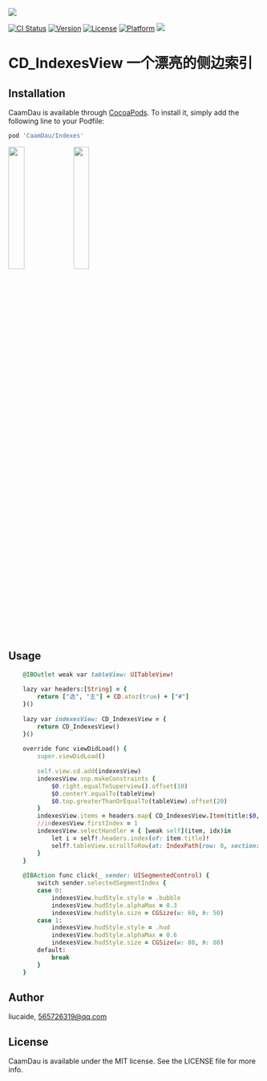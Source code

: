 <p>
  <img src="https://github.com/liucaide/Images/blob/master/CaamDau/caamdau.png" align=centre />
</p>

[![CI Status](https://img.shields.io/travis/CaamDau/Indexes.svg?style=flat)](https://travis-ci.org/CaamDau/Indexes)
[![Version](https://img.shields.io/cocoapods/v/CaamDauIndexes.svg?style=flat)](https://cocoapods.org/pods/CaamDauIndexes)
[![License](https://img.shields.io/cocoapods/l/CaamDauIndexes.svg?style=flat)](https://cocoapods.org/pods/CaamDauIndexes)
[![Platform](https://img.shields.io/cocoapods/p/CaamDauIndexes.svg?style=flat)](https://cocoapods.org/pods/CaamDauIndexes)
[![](https://img.shields.io/badge/Swift-4.0~5.0-orange.svg?style=flat)](https://cocoapods.org/pods/CaamDauIndexes)

# CD_IndexesView 一个漂亮的侧边索引

## Installation

CaamDau is available through [CocoaPods](https://cocoapods.org). To install
it, simply add the following line to your Podfile:

```ruby
pod 'CaamDau/Indexes'
```
<p>
  <img src="https://github.com/liucaide/Images/blob/master/CD/indexes0.gif" width="25%" />
  <img src="https://github.com/liucaide/Images/blob/master/CD/indexes1.gif" width="25%" />
</p>

## Usage
```ruby
    @IBOutlet weak var tableView: UITableView!
    
    lazy var headers:[String] = {
        return ["选", "主"] + CD.atoz(true) + ["#"]
    }()
    
    lazy var indexesView: CD_IndexesView = {
        return CD_IndexesView()
    }()
    
    override func viewDidLoad() {
        super.viewDidLoad()
        
        self.view.cd.add(indexesView)
        indexesView.snp.makeConstraints {
            $0.right.equalToSuperview().offset(10)
            $0.centerY.equalTo(tableView)
            $0.top.greaterThanOrEqualTo(tableView).offset(20)
        }
        indexesView.items = headers.map{ CD_IndexesView.Item(title:$0, color:Config.color.txt_1)}
        //indexesView.firstIndex = 1
        indexesView.selectHandler = { [weak self](item, idx)in
            let i = self!.headers.index(of: item.title)!
            self?.tableView.scrollToRow(at: IndexPath(row: 0, section: i), at: .top, animated: false)
        }
    }
    
    @IBAction func click(_ sender: UISegmentedControl) {
        switch sender.selectedSegmentIndex {
        case 0:
            indexesView.hudStyle.style = .bubble
            indexesView.hudStyle.alphaMax = 0.3
            indexesView.hudStyle.size = CGSize(w: 60, h: 50)
        case 1:
            indexesView.hudStyle.style = .hud
            indexesView.hudStyle.alphaMax = 0.6
            indexesView.hudStyle.size = CGSize(w: 80, h: 80)
        default:
            break
        }
    }
```

## Author

liucaide, 565726319@qq.com

## License

CaamDau is available under the MIT license. See the LICENSE file for more info.
